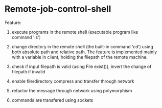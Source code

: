 # Remote-job-control-shell




Feature:

   1. execute programs in the remote shell (executable program like command 'ls')
   
   2. change directory in the remote shell (the built-in command 'cd') using both absolute path and relative path.
     The feature is implemented mainly with a variable in client, holding the filepath of the remote machine.
      
   3. check if input filepath is valid (using File exist()), invert the change of filepath if invalid
   
   4. enable file/directory compress and transfer through network
   
   5. refactor the message through network using polymorphism
   
   6. commands are transfered using sockets
   


